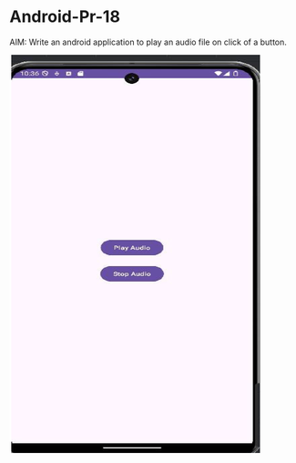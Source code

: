 # Android-Pr-18

AIM: Write an android application to play an audio file on click of a button.

![](./ss1.png) 
